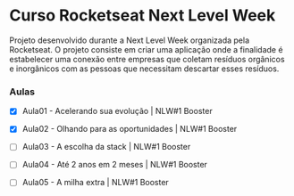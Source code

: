 # Curso Rocketseat Next Level Week

Projeto desenvolvido durante a Next Level Week organizada pela Rocketseat. O projeto consiste em criar uma aplicação onde a finalidade é estabelecer uma conexão entre empresas que coletam resíduos orgânicos e inorgânicos com as pessoas que necessitam descartar esses resíduos.


### Aulas

   - [x] Aula01 - Acelerando sua evolução | NLW#1 Booster
   - [x] Aula02 - Olhando para as oportunidades | NLW#1 Booster
   - [ ] Aula03 - A escolha da stack | NLW#1 Booster
   - [ ] Aula04 - Até 2 anos em 2 meses | NLW#1 Booster
   - [ ] Aula05 - A milha extra | NLW#1 Booster

